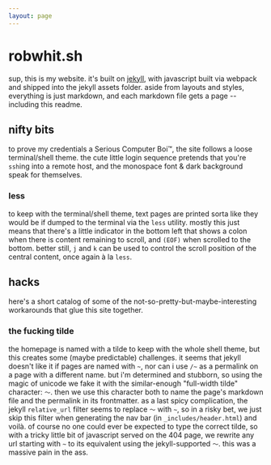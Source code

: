 ```yaml
---
layout: page
---
```


# robwhit.sh

sup, this is my website.  it's built on [jekyll](https://jekyllrb.com), with javascript built via webpack and shipped into the jekyll assets folder.  aside from layouts and styles, everything is just markdown, and each markdown file gets a page -- including this readme. 

## nifty bits
to prove my credentials a Serious Computer Boi&#8482;, the site follows a loose terminal/shell theme.  the cute little login sequence pretends that you're `ssh`ing into a remote host, and the monospace font & dark background speak for themselves.

### less
to keep with the terminal/shell theme, text pages are printed sorta like they would be if dumped to the terminal via the `less` utility.  mostly this just means that there's a little indicator in the bottom left that shows a colon when there is content remaining to scroll, and `(EOF)` when scrolled to the bottom. better still, `j` and `k` can be used to control the scroll position of the central content, once again à la `less`.

## hacks

here's a short catalog of some of the not-so-pretty-but-maybe-interesting workarounds that glue this site together.

### the fucking tilde
the homepage is named with a tilde to keep with the whole shell theme, but this creates some
(maybe predictable) challenges.  it seems that jekyll doesn't like it if pages are named with
`~`, nor can i use `/~` as a permalink on a page with a different name.  but i'm determined
and stubborn, so using the magic of unicode we fake it with the similar-enough "full-width tilde" 
character: `～`. then we use this character both to name the page's markdown file and the permalink in 
its frontmatter.  as a last spicy complication, the jekyll `relative_url` filter seems to replace
`～` with `~`, so in a risky bet, we just skip this filter when generating the nav bar (in `_includes/header.html`) and voilà.  of course no one could ever be expected to type the correct tilde, so with a tricky little bit of javascript served on the 404 page, we rewrite any url starting with `~` to its equivalent using the jekyll-supported `～`.  this was a massive pain in the ass.
